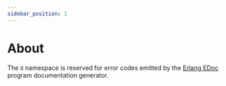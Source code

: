 ```yaml
---
sidebar_position: 1
---
```


# About

The `O` namespace is reserved for error codes emitted by the [Erlang EDoc](https://www.erlang.org/doc/apps/edoc/chapter.html) program documentation generator.
